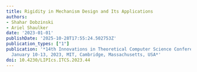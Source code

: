 ```yaml
---
title: Rigidity in Mechanism Design and Its Applications
authors:
- Shahar Dobzinski
- Ariel Shaulker
date: '2023-01-01'
publishDate: '2025-10-28T17:55:24.502753Z'
publication_types: ["1"]
publication: '*14th Innovations in Theoretical Computer Science Conference, ITCS 2023,
  January 10-13, 2023, MIT, Cambridge, Massachusetts, USA*'
doi: 10.4230/LIPIcs.ITCS.2023.44
---
```

